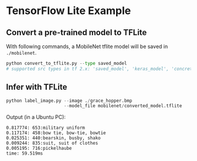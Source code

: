 # TensorFlow Lite Example

## Convert a pre-trained model to TFLite

With following commands, a MobileNet tflite model will be saved in `./mobilenet`.

```python
python convert_to_tflite.py --type saved_model
# supported src types in tf 2.x: 'saved_model', 'keras_model', 'concrete_functions'
```

## Infer with TFLite

```python
python label_image.py --image ./grace_hopper.bmp
                      --model_file mobilenet/converted_model.tflite
```

Output (in a Ubuntu PC):

```shell
0.817774: 653:military uniform
0.117174: 458:bow tie, bow-tie, bowtie
0.025351: 440:bearskin, busby, shako
0.009244: 835:suit, suit of clothes
0.005195: 716:pickelhaube
time: 59.519ms
```

